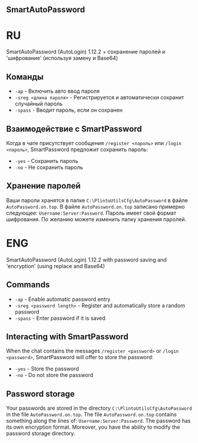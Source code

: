 ## SmartAutoPassword

# RU
 SmartAutoPassword (AutoLogin) 1.12.2 + сохранение паролей и 'шифрование' (используя замену и Base64)

## Команды
- `-ap` - Включить авто ввод пароля
- `-sreg <длина пароля>` - Регистрируется и автоматически сохранит случайный пароль
- `-spass` - Вводит пароль, если он сохранен

## Взаимодействие с SmartPassword
Когда в чате присутствует сообщения `/register <пароль>` или `/login <пароль>`, SmartPassword предложит сохранить пароль:
- `-yes` - Сохранить пароль
- `-no` - Не сохранить пароль

## Хранение паролей
Ваши пароли хранятся в папке `C:\PlintoUtilsCfg\AutoPassword` в файле `AutoPassword.on.top`.
В файле `AutoPassword.on.top` записано примерно следующее: `Username:Server:Password`.
Пароль имеет свой формат шифрования.
По желанию можете изменить папку хранения паролей.

# ENG
 SmartAutoPassword (AutoLogin) 1.12.2 with password saving and 'encryption' (using replace and Base64)

## Commands
- `-ap` - Enable automatic password entry
- `-sreg <password length>` - Register and automatically store a random password
- `-spass` - Enter password if it is saved

## Interacting with SmartPassword
When the chat contains the messages `/register <password>` or `/login <password>`, SmartPassword will offer to store the password:
- `-yes` - Store the password
- `-no` - Do not store the password

## Password storage
Your passwords are stored in the directory `C:\PlintoUtilsCfg\AutoPassword` in the file `AutoPassword.on.top`.
The file `AutoPassword.on.top` contains something along the lines of: `Username:Server:Password`.
The password has its own encryption format.
Moreover, you have the ability to modify the password storage directory.
